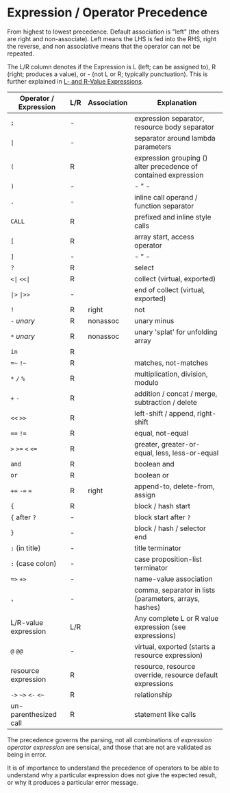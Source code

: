 Expression / Operator Precedence
===

From highest to lowest precedence. Default association is "left" (the others are right and
non-associate). Left means the LHS is fed into the RHS, right the reverse, and non associative
means that the operator can not be repeated.

The L/R column denotes if the Expression is L (left; can be assigned to), R (right; produces
a value),
or - (not L or R; typically punctuation). This is further explained in [L- and R-Value Expressions].

[L- and R-Value Expressions]: expressions.md#l-and-r-value-expressions

| Operator / Expression | L/R | Association | Explanation
| ---                   | ---   |  ---         | ---
| `;`                   | -  |    | expression separator, resource body separator
| <code>&#124;</code>   | -  |    | separator around lambda parameters
| `(`                   | R  |    | expression grouping () alter precedence of contained expression
| `)`                   | -  |    | - " -
| `.`                   | -  |    | inline call operand / function separator
| `CALL`                | R  |    | prefixed and inline style calls
| `[`                   | R  |    | array start, access operator
| `]`                   | -  |    | - " -
| `?`                   | R  |    | select
| <code><&#124;</code> <code><<&#124;</code> | R | | collect (virtual, exported)
| <code>&#124;></code> <code>&#124;>></code> | - | | end of collect (virtual, exported)
| `!`                   | R  | right | not
| `-` *unary*           | R  | nonassoc | unary minus
| `*` *unary*           | R  | nonassoc | unary 'splat' for unfolding array
| `in`                  | R |       | 
| `=~` `!~`             | R |       | matches, not-matches
| `*` `/` `%`           | R |       | multiplication, division, modulo
| `+` `-`               | R |       | addition / concat / merge, subtraction / delete
| `<<` `>>`             | R |       | left-shift / append, right-shift
| `==` `!=`             | R |       | equal, not-equal
| `>` `>=` `<` `<=`     | R |       | greater, greater-or-equal, less, less-or-equal
| `and`                 | R |       | boolean and
| `or`                  | R |       | boolean or
| `+=` `-=` `=`         | R | right | append-to, delete-from, assign
| `{`                   | R |       | block / hash start
| `{` after `?`         | - |       | block start after `?`
| `}`                   | - |       | block / hash / selector end
| `:` (in title)        | - |       | title terminator
| `:` (case colon)      | - |       | case proposition-list terminator
| `=>` `+>`             | - |       | name-value association
| `,`                   | - |       | comma, separator in lists (parameters, arrays, hashes)
| L/R-value expression  | L/R |     | Any complete L or R value expression (see expressions)
| `@` `@@`              | - |       | virtual, exported (starts a resource expression)
| resource expression   | R |       | resource, resource override, resource default expressions
| `->` `~>` `<-` `<~`   | R |       | relationship
| un-parenthesized call | R |       | statement like calls

The precedence governs the parsing, not all combinations of *expression operator expression* are
sensical, and those that are not are validated as being in error.

It is of importance to understand the precedence of operators to be able to
understand why a particular expression does not give the expected result, or why it produces
a particular error message.